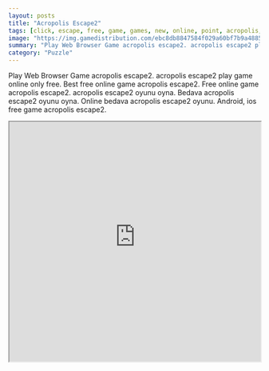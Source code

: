 ```yaml
---
layout: posts
title: "Acropolis Escape2"
tags: [click, escape, free, game, games, new, online, point, acropolis, escape2, ajaz, free, online, games, oyna, game, free, games, play, play, games]
image: "https://img.gamedistribution.com/ebc8db8847584f029a60bf7b9a48858a.jpg"
summary: "Play Web Browser Game acropolis escape2. acropolis escape2 play game online only free. Best free online game acropolis escape2. Free online game acropolis escape2. acropolis escape2 oyunu oyna. Bedava acropolis escape2 oyunu oyna. Online bedava acropolis escape2 oyunu. Android, ios free game acropolis escape2."
category: "Puzzle"
---
```


Play Web Browser Game acropolis escape2. acropolis escape2 play game online only free. Best free online game acropolis escape2. Free online game acropolis escape2. acropolis escape2 oyunu oyna. Bedava acropolis escape2 oyunu oyna. Online bedava acropolis escape2 oyunu. Android, ios free game acropolis escape2.

<iframe width="100%" height="480px;" src="https://flash.gamedistribution.com?game=ebc8db8847584f029a60bf7b9a48858a"></iframe>